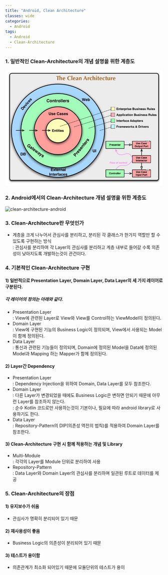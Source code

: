 ```yaml
---
title: "Android, Clean Architecture"
classes: wide
categories:
  - Android
tags:
  - Android
  - Clean-Architecture
---
```


### 1. 일반적인 Clean-Architecture의 개념 설명을 위한 계층도
   ![clean-architecture](https://github.com/bcchoi0202/bblog/blob/main/assets/posts/clean-architecture.png?raw=true)

### 2. Android에서의 Clean-Architecture 개념 설명을 위한 계층도
  ![clean-architecture-android](https://github.com/bcchoi0202/bblog/blob/main/assets/posts/clean-architecture-android?raw=true)

### 3. Clean-Architecture란 무엇인가
  - 계층을 크게 나누어서 관심사를 분리하고, 분리된 각 클래스가 한가지 역할만 할 수 있도록 구현하는 방식  
    : 관심사를 분리하여 각 Layer의 관심사를 분리하고 계층 내부로 들어갈 수록 의존성이 낮아지도록 개발하는것이 관건이다.

### 4. 기본적인 Clean-Architecture 구현
#### 1) 일반적으로 Presentation Layer, Domain Layer, Data Layer의 세 가지 레이어로 구분된다.  
##### 각 레이어의 정의는 아래와 같다.  
- Presentation Layer  
  : View에 관련된 Layer로 View와 View를 Control하는 ViewModel이 정의된다.
- Domain Layer  
  : View에 구현된 기능의 Business Logic이 정의되며, View에서 사용되는 Model이 함께 정의된다.
- Data Layer  
  : 통신과 관련된 기능들이 정의되며, Domain에 정의된 Model을 Data에 정의된 Model과 Mapping 하는 Mapper가 함께 정의된다.

#### 2) Layer간 Dependency
- Presentation Layer  
  : Dependency Injection을 위하여 Domain, Data Layer를 모두 참조한다.
- Domain Layer  
  : 다른 Layer가 변경되었을 때에도 Business Logic은 변하면 안되기 때문에 아무런 Layer를 참조하지 않는다.  
  : 순수 Kotlin 코드로만 사용하는것이 기본이나, 필요에 따라 android library로 사용하기도 한다.
- Data Layer  
  : Repository-Pattern의 DIP(의존성 역전의 법칙)를 적용하여 Domain Layer를 참조한다.

#### 3) Clean-Architecture 구현 시 함께 적용하는 개념 및 Library
- Multi-Module  
  : 각각의 Layer를 Module 단위로 분리하여 사용
- Repository-Pattern  
  : Data Layer와 Domain Layer의 관심사를 분리하며 일관된 루트로 데이터를 제공

### 5. Clean-Architecture의 장점
#### 1) 유지보수가 쉬움
- 관심사가 명확히 분리되어 있기 때문
#### 2) 재사용성이 좋음
- Business Logic의 의존성이 분리되어 있기 때문
#### 3) 테스트가 용이함
- 의존관계가 최소화 되어있기 때문에 모듈단위의 테스트가 용이
